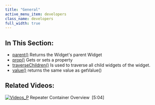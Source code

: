 ```yaml
---
title: "General"
active_menu_item: developers
class_name: developers
full_width: true
---
```



## In This Section:

 - [parent()](/developers/user-guide/scripting-apis/client-api/widget-object-functions/general/parent)
    Returns the Widget's parent Widget
 - [prop()](/developers/user-guide/scripting-apis/client-api/widget-object-functions/general/prop)
    Gets or sets a property
 - [traverseChildren()](/developers/user-guide/scripting-apis/client-api/widget-object-functions/general/traversechildren)
    Is used to traverse all child widgets of the widget.
 - [value()](/developers/user-guide/scripting-apis/client-api/widget-object-functions/general/value)
    returns the same value as getValue()

## Related Videos:

[![Videos\_P](/img/docs/videos_p.png)](http://www.youtube.com/v/3rAyD-f30ic?autoplay=1&hd=1&fs=1&showsearch=0&rel=0&) Repeater Container Overview  [5:04]
